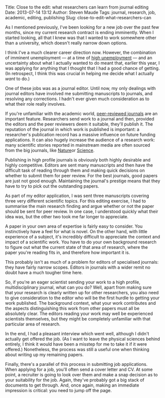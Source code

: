 Title: Close to the edit: what researchers can learn from journal editing
Date: 2013-07-14 13:12
Author: Steven Maude
Tags: journal, research, job, academic, editing, publishing
Slug: close-to-edit-what-researchers-can

As I mentioned previously, I've been looking for a new job over the past
few months, since my current research contract is ending imminently.
When I started looking, all that I knew was that I wanted to work
somewhere other than a university, which doesn't really narrow down
options.  
  
I think I've a much clearer career direction now. However, the
combination of imminent unemployment — at a time of [high
unemployment](http://www.bbc.co.uk/news/business-22180300) — and an
uncertainty about what I actually wanted to do meant that, earlier this
year, I was applying for anything that I thought that I had a good
chance of getting. (In retrospect, I think this was crucial in helping
me decide what I actually *want* to do.)   
  
One of these jobs was as a journal editor. Until now, my only dealings
with journal editors have involved me submitting manuscripts to
journals, and resolving any corrections. I hadn't ever given much
consideration as to what their role really involves.  
  
If you're unfamiliar with the academic world, [peer-reviewed
journals](https://en.wikipedia.org/wiki/Academic_journal) are an
important feature. Researchers send work to a journal and then, provided
the editors and the peer reviewers deem it suitable, they'll publish it.
The reputation of the journal in which work is published is important: a
researcher's publication record has a massive influence on future
funding applications. It can also hugely increase the audience of a
research work: many scientific stories reported in mainstream media are
often sourced from the big journals, like
[Nature](http://www.nature.com/)or
[Science](http://www.sciencemag.org/).  
  
Publishing in high profile journals is obviously both highly desirable
and highly competitive. Editors are sent many manuscripts and then have
the difficult task of reading through them and making quick decisions on
whether to submit them for peer review. For the best journals, good
papers are just not good enough. Maintaining the journal's prestige
means that they have to try to pick out the outstanding papers.  
  
As part of my editor application, I was sent three manuscripts covering
three very different scientific topics. For this editing exercise, I had
to summarise the main research finding and argue whether or not the
paper should be sent for peer review. In one case, I understood quickly
what their idea was, but the other two took me far longer to
appreciate.  
  
A paper in your own area of expertise is fairly easy to consider. You
instinctively have a feel for what is novel. On the other hand, with
little experience of a subject, it's incredibly difficult to appreciate
the context and impact of a scientific work. You have to do your own
background research to figure out what the current state of that area of
research, where the paper you're reading fits in, and therefore how
important it is.  
  
This probably isn't as much of a problem for editors of specialised
journals: they have fairly narrow scopes. Editors in journals with a
wider remit no doubt have a much tougher time here.  
  
So, if you're an eager scientist sending your work to a high profile,
multidisciplinary journal, what can you do? Well, apart from making sure
that your research is clearly written up for other researchers, you also
need to give consideration to the editor who will be the first hurdle to
getting your work published. The background context, what your work
contributes and the aspects distinguishing this work from other papers
must all be absolutely clear. The editors reading your work may well be
experienced scientists themselves, but they might be completely
unfamiliar with that particular area of research.  
  
In the end, I had a pleasant interview which went well, although I
didn't actually get offered the job. (As I want to leave the physical
sciences behind entirely, I think it would have been a misstep for me to
take it if it were offered.) Nonetheless, the process was still a useful
one when thinking about writing up my remaining papers.  
  
Finally, there's a parallel of this process in submitting job
applications. When applying for a job, you'll often send a cover letter
and CV. At some point, a recruiter is going to look over them and make a
snap decision as to your suitability for the job. Again, they've
probably got a big stack of documents to get through. And, once again,
making an immediate impression is critical: you need to jump off the
page.
